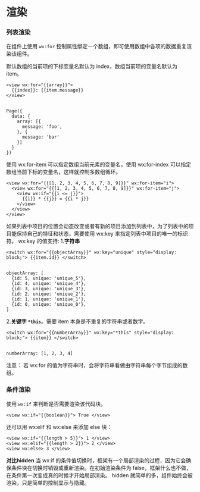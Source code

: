 渲染
===================

###  列表渲染
在组件上使用 `wx:for` 控制属性绑定一个数组，即可使用数组中各项的数据重复渲染该组件。

默认数组的当前项的下标变量名默认为 index，数组当前项的变量名默认为 item。

    <view wx:for="{{array}}">
      {{index}}: {{item.message}}
    </view>
    
    
    Page({
      data: {
        array: [{
          message: 'foo',
        }, {
          message: 'bar'
        }]
      }
    })
使用 wx:for-item 可以指定数组当前元素的变量名，使用 wx:for-index 可以指定数组当前下标的变量名，这样就控制多数组循环。

    <view wx:for="{{[1, 2, 3, 4, 5, 6, 7, 8, 9]}}" wx:for-item="i">
      <view wx:for="{{[1, 2, 3, 4, 5, 6, 7, 8, 9]}}" wx:for-item="j">
        <view wx:if="{{i <= j}}">
          {{i}} * {{j}} = {{i * j}}
        </view>
      </view>
    </view>
如果列表中项目的位置会动态改变或者有新的项目添加到列表中，为了列表中的项目能保持自己的特征和状态，需要使用 wx:key 来指定列表中项目的唯一的标识符。
wx:key 的值支持:
1.**字符串**

    <switch wx:for="{{objectArray}}" wx:key="unique" style="display: block;"> {{item.id}} </switch>


    objectArray: [
      {id: 5, unique: 'unique_5'},
      {id: 4, unique: 'unique_4'},
      {id: 3, unique: 'unique_3'},
      {id: 2, unique: 'unique_2'},
      {id: 1, unique: 'unique_1'},
      {id: 0, unique: 'unique_0'},
    ]
2.**关键字 `*this`**。需要 item 本身是不重复的字符串或者数字。

    <switch wx:for="{{numberArray}}" wx:key="*this" style="display: block;"> {{item}} </switch>
    

    numberArray: [1, 2, 3, 4]


注意：
若 wx:for 的值为字符串时，会将字符串看做由字符串每个字节组成的数组。

###  条件渲染
使用 `wx:if` 来判断是否需要渲染该代码块。

    <view wx:if="{{boolean}}"> True </view>

还可以用 wx:elif 和 wx:else 来添加 else 块：

    <view wx:if="{{length > 5}}"> 1 </view>
    <view wx:elif="{{length > 2}}"> 2 </view>
    <view wx:else> 3 </view>

**对比hidden**
当 wx:if 的条件值切换时，框架有一个局部渲染的过程，因为它会确保条件块在切换时销毁或重新渲染。在初始渲染条件为 false，框架什么也不做，在条件第一次变成真的时候才开始局部渲染。
hidden 就简单的多，组件始终会被渲染，只是简单的控制显示与隐藏。